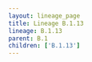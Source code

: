 ```yaml
---
layout: lineage_page
title: Lineage B.1.13
lineage: B.1.13
parent: B.1
children: ['B.1.13']
---
```

